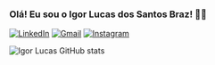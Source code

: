 
### Olá! Eu sou o Igor Lucas dos Santos Braz! 👋🏽

[![LinkedIn](https://img.shields.io/badge/LinkedIn-0077B5?style=for-the-badge&logo=linkedin&logoColor=white)](https://www.linkedin.com/in/igor-braz-3826b6210/)
[![Gmail](https://img.shields.io/badge/Gmail-D14836?style=for-the-badge&logo=gmail&logoColor=white)](mailto:igorlucasbraz147@gmail.com)
[![Instagram](https://img.shields.io/badge/Instagram-E4405F?style=for-the-badge&logo=instagram&logoColor=white)](https://www.instagram.com/igor_lucas_braz/)

![Igor Lucas GitHub stats](https://github-readme-stats.vercel.app/api?username=IgorLucasBrazz&show_icons=true&theme=onedark)
